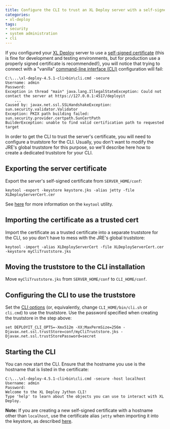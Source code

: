 ```yaml
---
title: Configure the CLI to trust an XL Deploy server with a self-signed certificate
categories:
- xl-deploy
tags:
- security
- system administration
- cli
---
```


If you configured your [XL Deploy](http://xebialabs.com/products/xl-deploy) server to use a [self-signed certificate](http://docs.xebialabs.com/releases/latest/xl-deploy/systemadminmanual.html#running-the-server-setup-wizard) (this is fine for development and testing environments, but for production use a properly signed certificate is recommended!), you will notice that trying to connect with a "vanilla" [command-line interface (CLI)](http://docs.xebialabs.com/releases/latest/xl-deploy/climanual.html) configuration will fail:

    C:\...\xl-deploy-4.5.1-cli>bin\cli.cmd -secure
    Username: admin
    Password:
    Exception in thread "main" java.lang.IllegalStateException: Could not contact the server at https://127.0.0.1:4517/deployit
        ...
    Caused by: javax.net.ssl.SSLHandshakeException: sun.security.validator.Validator
    Exception: PKIX path building failed: sun.security.provider.certpath.SunCertPath
    BuilderException: unable to find valid certification path to requested target

In order to get the CLI to trust the server's certificate, you will need to configure a truststore for the CLI. Usually, you don't want to modify the JRE's global truststore for this purpose, so we'll describe here how to create a dedicated truststore for your CLI.

## Exporting the server certificate

Export the server's self-signed certificate from `SERVER_HOME/conf`:

    keytool -export -keystore keystore.jks -alias jetty -file XLDeployServerCert.cer

See [here](http://docs.oracle.com/javase/7/docs/technotes/tools/windows/keytool.html) for more information on the `keytool` utility.

## Importing the certificate as a trusted cert

Import the certificate as a trusted certificate into a separate truststore for the CLI, so you don't have to mess with the JRE's global truststore:

    keytool -import -alias XLDeployServerCert -file XLDeployServerCert.cer -keystore myCliTruststore.jks

## Moving the truststore to the CLI installation

Move `myCliTruststore.jks` from `SERVER_HOME/conf` to `CLI_HOME/conf`.

## Configuring the CLI to use the truststore

Set the [CLI options](http://docs.xebialabs.com/releases/latest/xl-deploy/climanual.html#environment-variables) (or, equivalently, change `CLI_HOME/bin/cli.sh` or `cli.cmd`) to use the truststore. Use the password specified when creating the truststore in the step above:

    set DEPLOYIT_CLI_OPTS=-Xmx512m -XX:MaxPermSize=256m -Djavax.net.ssl.trustStore=conf/myCliTruststore.jks -Djavax.net.ssl.trustStorePassword=secret

## Starting the CLI

You can now start the CLI. Ensure that the hostname you use is the hostname that is listed in the certificate:

    C:\...\xl-deploy-4.5.1-cli>bin\cli.cmd -secure -host localhost
    Username: admin
    Password:
    Welcome to the XL Deploy Jython CLI!
    Type 'help' to learn about the objects you can use to interact with XL Deploy.

**Note:** If you are creating a new self-signed certificate with a hostname other than `localhost`, use the certificate alias `jetty` when importing it into the keystore, as described [here](http://docs.xebialabs.com/releases/latest/xl-deploy/systemadminmanual.html#updating-the-digital-certificate).
